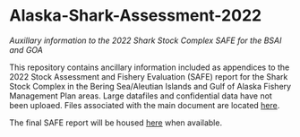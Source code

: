 # Alaska-Shark-Assessment-2022
*Auxillary information to the 2022 Shark Stock Complex SAFE for the BSAI and GOA*

This repository contains ancillary information included as appendices to the 2022 Stock Assessment and Fishery Evaluation (SAFE) report for the Shark Stock Complex in the Bering Sea/Aleutian Islands and Gulf of Alaska Fishery Management Plan areas. Large datafiles and confidential data have not been uploaed. Files associated with the main document are located [here](https://github.com/CindyTribuzio-NOAA/AFSC_Shark_Assessements).

The final SAFE report will be housed [here](https://www.fisheries.noaa.gov/alaska/population-assessments/north-pacific-groundfish-stock-assessments-and-fishery-evaluation) when available.


